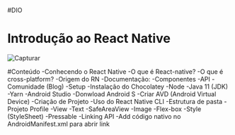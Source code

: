#DIO
# Introdução ao React Native

![Capturar](https://user-images.githubusercontent.com/101372228/168834839-b96420c9-b1eb-4e2d-807c-31baea1464ad.PNG)

#Conteúdo
-Conhecendo o React Native
  -O que é React-native?
  -O que é cross-platform?
  -Origem do RN
-Documentação:
  -Componentes
  -API
  -Comunidade (Blog)
-Setup
  -Instalação do Chocolatey
  -Node
  -Java 11 (JDK)
  -Yarn
  -Android Studio
    -Donwload Android S
    -Criar AVD (Android Virtual Device)
 -Criação de Projeto
  -Uso do React Native CLI
  -Estrutura de pasta
 -Projeto Profile
  -View
  -Text
  -SafeAreaView
  -Image
  -Flex-box
  -Style (StyleSheet)
  -Pressable
  -Linking API
  -Add código nativo no AndroidManifest.xml para abrir link
  
  

